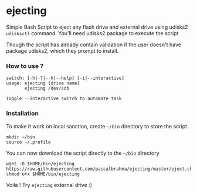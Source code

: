 # ejecting
Simple Bash Script to eject any flash drive and external drive using udisks2 `udisksctl` command. You'll need udisks2 package to execute the script

Though the script has already contain validation if the user doesn't have package udisks2, which they prompt to install.

### How to use ?
    switch: [-h|-?|--h|--help] [-i|--interactive]
    usage: ejecting [drive name]
           ejecting /dev/sdb

    Toggle --interactive switch to automate task

### Installation

To make it work on local sanction, create `~/bin` directory to store the script.

    mkdir ~/bin
    source ~/.profile
    
You can now download the script directly to the `~/bin` directory

    wget -O $HOME/bin/ejecting https://raw.githubusercontent.com/pascalbrahma/ejecting/master/eject.sh
    chmod u+x $HOME/bin/ejecting
    
Voila ! Try `ejecting` external drive :)
